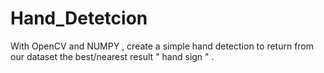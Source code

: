 # Hand_Detetcion
With OpenCV and NUMPY , create a simple hand detection to return from our dataset the best/nearest result " hand sign " .
